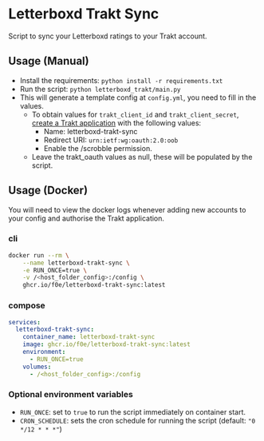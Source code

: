 # Letterboxd Trakt Sync

Script to sync your Letterboxd ratings to your Trakt account.

## Usage (Manual)

- Install the requirements: `python install -r requirements.txt`
- Run the script: `python letterboxd_trakt/main.py`
- This will generate a template config at `config.yml`, you need to fill in the values.
  - To obtain values for `trakt_client_id` and `trakt_client_secret`, [create a Trakt application](https://trakt.tv/oauth/applications) with the following values:
    - Name: letterboxd-trakt-sync
    - Redirect URI: `urn:ietf:wg:oauth:2.0:oob`
    - Enable the /scrobble permission.
  - Leave the trakt_oauth values as null, these will be populated by the script.

## Usage (Docker)

You will need to view the docker logs whenever adding new accounts to your config and authorise the Trakt application.

### cli

```sh
docker run --rm \
    --name letterboxd-trakt-sync \
    -e RUN_ONCE=true \
    -v /<host_folder_config>:/config \
    ghcr.io/f0e/letterboxd-trakt-sync:latest
```

### compose

```yml
services:
  letterboxd-trakt-sync:
    container_name: letterboxd-trakt-sync
    image: ghcr.io/f0e/letterboxd-trakt-sync:latest
    environment:
      - RUN_ONCE=true
    volumes:
      - /<host_folder_config>:/config
```

### Optional environment variables

- `RUN_ONCE`: set to `true` to run the script immediately on container start.
- `CRON_SCHEDULE`: sets the cron schedule for running the script (default: `"0 */12 * * *"`)
